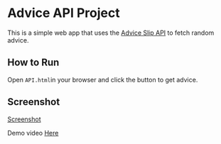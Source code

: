 # Advice API Project

This is a simple web app that uses the [Advice Slip API](https://api.adviceslip.com/) to fetch random advice.

## How to Run

Open `API.html`in your browser and click the button to get advice.

## Screenshot


[Screenshot](https://drive.google.com/file/d/15DAmkbIxWDNI5BhUOPM8DrE52Of3vTdg/view?usp=sharing)

Demo video
[Here](https://drive.google.com/file/d/1wuq_GGT8r8iokvdBxHAkO36sDy0GdLbJ/view?usp=sharing)
